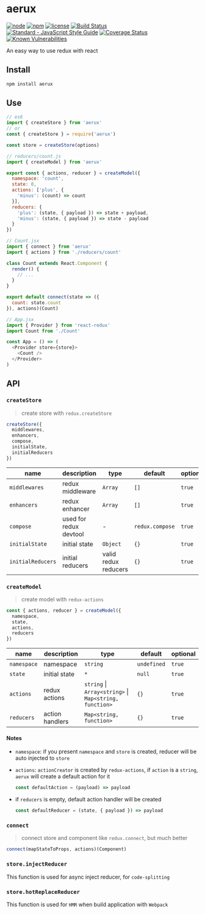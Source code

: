 # aerux

[![node](https://img.shields.io/node/v/aerux.svg)](https://www.npmjs.com/package/aerux)
[![npm](https://img.shields.io/npm/v/aerux.svg)](https://www.npmjs.com/package/aerux)
[![license](https://img.shields.io/npm/l/aerux.svg)](https://github.com/kagawagao/aerux/blob/master/LICENSE)
[![Build Status](https://travis-ci.org/kagawagao/aerux.svg?branch=master)](https://travis-ci.org/kagawagao/aerux)
[![Standard - JavaScript Style Guide](https://img.shields.io/badge/code_style-standard-brightgreen.svg)](http://standardjs.com/)
[![Coverage Status](https://coveralls.io/repos/github/kagawagao/aerux/badge.svg?branch=master)](https://coveralls.io/github/kagawagao/aerux?branch=master)
[![Known Vulnerabilities](https://snyk.io/test/github/kagawagao/aerux/badge.svg?targetFile=package.json)](https://snyk.io/test/github/kagawagao/aerux?targetFile=package.json)

An easy way to use redux with react

## Install

```bash
npm install aerux
```

## Use

```js
// es6
import { createStore } from 'aerux'
// or
const { createStore } = require('aerux')

const store = createStore(options)

// reducers/count.js
import { createModel } from 'aerux'

export const { actions, reducer } = createModel({
  namespace: 'count',
  state: 0,
  actions: ['plus', {
    'minus': (count) => count
  }],
  reducers: {
    'plus': (state, { payload }) => state + payload,
    'minus': (state, { payload }) => state - payload
  }
})

// Count.jsx
import { connect } from 'aerux'
import { actions } from './reducers/count'

class Count extends React.Component {
  render() {
    // ...
  }
}

export default connect(state => ({
  count: state.count
}), actions)(Count)

// App.jsx
import { Provider } from 'react-redux'
import Count from './Count'

const App = () => (
  <Provider store={store}>
    <Count />
  </Provider>
)
```

## API

### `createStore`

> create store with `redux.createStore`

```js
createStore({
  middlewares,
  enhancers,
  compose,
  initialState,
  initialReducers
})
```

| name | description | type | default | optional |
| ---- | ----------- | ---- | ------- | -------- |
| `middlewares` | redux middleware | `Array` | `[]` | `true`|
| `enhancers` | redux enhancer | `Array` | `[]` | `true` |
| `compose` | used for redux devtool | - | `redux.compose` | `true` |
| `initialState` | initial state | `Object` | `{}` | `true` |
| `initialReducers` | initial reducers | valid redux reducers | `{}` | `true` |

### `createModel`

> create model with `redux-actions`

```js
const { actions, reducer } = createModel({
  namespace,
  state,
  actions,
  reducers
})
```

| name | description | type | default | optional |
| ---- | ----------- | ---- | ------- | -------- |
| `namespace` | namespace | `string` | `undefined` | `true`|
| `state` | initial state | `*` | `null` | `true` |
| `actions` | redux actions | `string` \| `Array<string>` \| `Map<string, function>` | `{}` | `true` |
| `reducers` | action handlers | `Map<string, function>` | `{}` | `true` |

#### Notes

- `namespace`: if you present `namespace` and `store` is created, reducer will be auto injected to `store`

- `actions`: `actionCreator` is created by `redux-actions`, if `action` is a `string`, `aerux` will create a default action for it

  ```js
  const defaultAction = (payload) => payload
  ```

- if `reducers` is empty, default action handler will be created

  ```js
  const defaultReducer = (state, { payload }) => payload
  ```

### `connect`

> connect store and component like `redux.connect`, but much better

```js
connect(mapStateToProps, actions)(Component)
```

### `store.injectReducer`

This function is used for async inject reducer, for `code-splitting`

### `store.hotReplaceReducer`

This function is used for `HMR` when build application with `Webpack`
